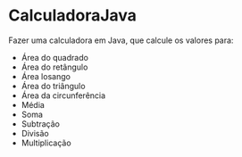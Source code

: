 # CalculadoraJava
Fazer uma calculadora em Java, que calcule os valores para:
 - Área do quadrado
 - Área do retângulo
 - Área losango
 - Área do triângulo
 - Área da circunferência
 - Média
 - Soma
 - Subtração
 - Divisão
 - Multiplicação
